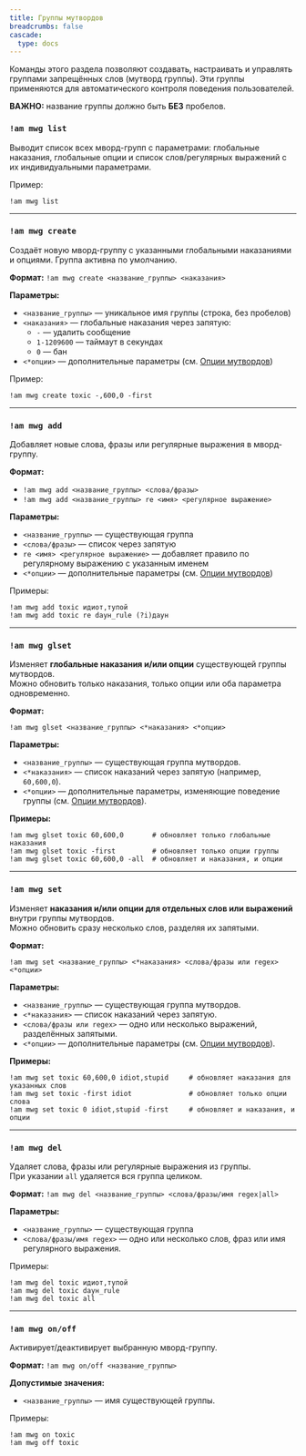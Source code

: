 ```yaml
---
title: Группы мутвордов
breadcrumbs: false
cascade:
  type: docs
---
```


Команды этого раздела позволяют создавать, настраивать и управлять группами запрещённых слов (мутворд группы). 
Эти группы применяются для автоматического контроля поведения пользователей.

**ВАЖНО:** название группы должно быть **БЕЗ** пробелов.

### `!am mwg list`
Выводит список всех мворд-групп с параметрами: глобальные наказания, глобальные опции и список слов/регулярных выражений с их индивидуальными параметрами.

Пример:
```text
!am mwg list
```

---

### `!am mwg create`
Создаёт новую мворд-группу с указанными глобальными наказаниями и опциями. Группа активна по умолчанию.

**Формат:**
`!am mwg create <название_группы> <наказания>`

**Параметры:**
- `<название_группы>` — уникальное имя группы (строка, без пробелов)
- `<наказания>` — глобальные наказания через запятую:
    - `-` — удалить сообщение
    - `1-1209600` — таймаут в секундах
    - `0` — бан
- `<*опции>` — дополнительные параметры (см. [Опции мутвордов](options))

Пример:
```text
!am mwg create toxic -,600,0 -first
```

---

### `!am mwg add`
Добавляет новые слова, фразы или регулярные выражения в мворд-группу.

**Формат:**
- `!am mwg add <название_группы> <слова/фразы>`
- `!am mwg add <название_группы> re <имя> <регулярное выражение>`

**Параметры:**
- `<название_группы>` — существующая группа
- `<слова/фразы>` — список через запятую
- `re <имя> <регулярное выражение>` — добавляет правило по регулярному выражению с указанным именем
- `<*опции>` — дополнительные параметры (см. [Опции мутвордов](options))

Примеры:
```text
!am mwg add toxic идиот,тупой
!am mwg add toxic re daун_rule (?i)даун
```

---

### `!am mwg glset`
Изменяет **глобальные наказания и/или опции** существующей группы мутвордов.  
Можно обновить только наказания, только опции или оба параметра одновременно.

**Формат:**
```text
!am mwg glset <название_группы> <*наказания> <*опции>
```

**Параметры:**
- `<название_группы>` — существующая группа мутвордов.
- `<*наказания>` — список наказаний через запятую (например, `60,600,0`).
- `<*опции>` — дополнительные параметры, изменяющие поведение группы (см. [Опции мутвордов](options)).

**Примеры:**
```text
!am mwg glset toxic 60,600,0       # обновляет только глобальные наказания
!am mwg glset toxic -first         # обновляет только опции группы
!am mwg glset toxic 60,600,0 -all  # обновляет и наказания, и опции
```

---

### `!am mwg set`
Изменяет **наказания и/или опции для отдельных слов или выражений** внутри группы мутвордов.  
Можно обновить сразу несколько слов, разделяя их запятыми.

**Формат:**
```text
!am mwg set <название_группы> <*наказания> <слова/фразы или regex> <*опции>
```

**Параметры:**
- `<название_группы>` — существующая группа мутвордов.
- `<*наказания>` — список наказаний через запятую.
- `<слова/фразы или regex>` — одно или несколько выражений, разделённых запятыми.
- `<*опции>` — дополнительные параметры (см. [Опции мутвордов](options)).

**Примеры:**
```text
!am mwg set toxic 60,600,0 idiot,stupid     # обновляет наказания для указанных слов
!am mwg set toxic -first idiot              # обновляет только опции слова
!am mwg set toxic 0 idiot,stupid -first     # обновляет и наказания, и опции
```

---

### `!am mwg del`
Удаляет слова, фразы или регулярные выражения из группы.  
При указании `all` удаляется вся группа целиком.

**Формат:**
`!am mwg del <название_группы> <слова/фразы/имя regex|all>`

**Параметры:**
- `<название_группы>` — существующая группа
- `<слова/фразы/имя regex>` — одно или несколько слов, фраз или имя регулярного выражения.

Примеры:
```text
!am mwg del toxic идиот,тупой
!am mwg del toxic daун_rule
!am mwg del toxic all
```

---

### `!am mwg on/off`
Активирует/деактивирует выбранную мворд-группу.

**Формат:**
`!am mwg on/off <название_группы>`

**Допустимые значения:**
- `<название_группы>` — имя существующей группы.

Примеры:
```text
!am mwg on toxic
!am mwg off toxic
```